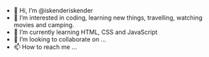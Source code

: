 - 👋 Hi, I’m @iskenderiskender
- 👀 I’m interested in coding, learning new things, travelling, watching movies and camping.
- 🌱 I’m currently learning HTML, CSS and JavaScript
- 💞️ I’m looking to collaborate on ...
- 📫 How to reach me ...

<!---
iskenderiskender/iskenderiskender is a ✨ special ✨ repository because its `README.md` (this file) appears on your GitHub profile.
You can click the Preview link to take a look at your changes.
--->
